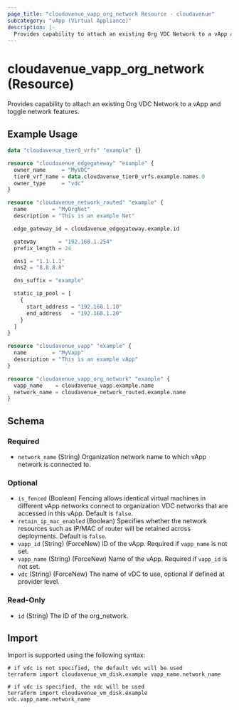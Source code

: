 ```yaml
---
page_title: "cloudavenue_vapp_org_network Resource - cloudavenue"
subcategory: "vApp (Virtual Appliance)"
description: |-
  Provides capability to attach an existing Org VDC Network to a vApp and toggle network features.
---
```


# cloudavenue_vapp_org_network (Resource)

Provides capability to attach an existing Org VDC Network to a vApp and toggle network features.

## Example Usage

```terraform
data "cloudavenue_tier0_vrfs" "example" {}

resource "cloudavenue_edgegateway" "example" {
  owner_name     = "MyVDC"
  tier0_vrf_name = data.cloudavenue_tier0_vrfs.example.names.0
  owner_type     = "vdc"
}

resource "cloudavenue_network_routed" "example" {
  name        = "MyOrgNet"
  description = "This is an example Net"

  edge_gateway_id = cloudavenue_edgegateway.example.id

  gateway       = "192.168.1.254"
  prefix_length = 24

  dns1 = "1.1.1.1"
  dns2 = "8.8.8.8"

  dns_suffix = "example"

  static_ip_pool = [
    {
      start_address = "192.168.1.10"
      end_address   = "192.168.1.20"
    }
  ]
}

resource "cloudavenue_vapp" "example" {
  name        = "MyVapp"
  description = "This is an example vApp"
}

resource "cloudavenue_vapp_org_network" "example" {
  vapp_name    = cloudavenue_vapp.example.name
  network_name = cloudavenue_network_routed.example.name
}
```

<!-- schema generated by tfplugindocs -->
## Schema

### Required

- `network_name` (String) Organization network name to which vApp network is connected to.

### Optional

- `is_fenced` (Boolean) Fencing allows identical virtual machines in different vApp networks connect to organization VDC networks that are accessed in this vApp. Default is `false`.
- `retain_ip_mac_enabled` (Boolean) Specifies whether the network resources such as IP/MAC of router will be retained across deployments. Default is `false`.
- `vapp_id` (String) (ForceNew) ID of the vApp. Required if `vapp_name` is not set.
- `vapp_name` (String) (ForceNew) Name of the vApp. Required if `vapp_id` is not set.
- `vdc` (String) (ForceNew) The name of vDC to use, optional if defined at provider level.

### Read-Only

- `id` (String) The ID of the org_network.

## Import

Import is supported using the following syntax:
```shell
# if vdc is not specified, the default vdc will be used
terraform import cloudavenue_vm_disk.example vapp_name.network_name

# if vdc is specified, the vdc will be used
terraform import cloudavenue_vm_disk.example vdc.vapp_name.network_name
```